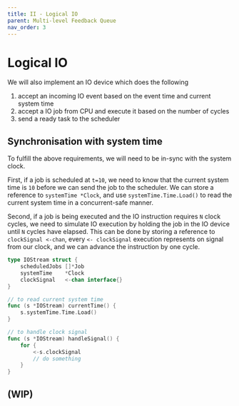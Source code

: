 ```yaml
---
title: II - Logical IO
parent: Multi-level Feedback Queue
nav_order: 3
---
```

# Logical IO 
We will also implement an IO device which does the following
1. accept an incoming IO event based on the event time and current system time
2. accept a IO job from CPU and execute it based on the number of cycles
3. send a ready task to the scheduler

## Synchronisation with system time
To fulfill the above requirements, we will need to be in-sync with the system clock.

First, if a job is scheduled at `t=10`, we need to know that the current system time is `10` before we can send the job to the scheduler. We can store a reference to `systemTime *Clock`, and use `systemTime.Time.Load()` to read the current system time in a concurrent-safe manner.

Second, if a job is being executed and the IO instruction requires `N` clock cycles, we need to simulate IO execution by holding the job in the IO device until `N` cycles have elapsed. This can be done by storing a reference to `clockSignal <-chan`, every `<- clockSignal` execution represents on signal from our clock, and we can advance the instruction by one cycle.

```go
type IOStream struct {
    scheduledJobs []*Job
	systemTime    *Clock
	clockSignal   <-chan interface{}
}

// to read current system time
func (s *IOStream) currentTime() {
    s.systemTime.Time.Load()
}

// to handle clock signal
func (s *IOStream) handleSignal() {
    for {
        <-s.clockSignal
        // do something
    }
}
```

## (WIP)